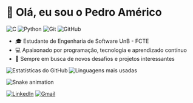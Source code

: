# 👋 Olá, eu sou o Pedro Américo

<!-- Ícones -->
![C](https://img.shields.io/badge/C-00599C?style=for-the-badge&logo=c&logoColor=white)
![Python](https://img.shields.io/badge/Python-3776AB?style=for-the-badge&logo=python&logoColor=white)
![Git](https://img.shields.io/badge/Git-F05032?style=for-the-badge&logo=git&logoColor=white)
![GitHub](https://img.shields.io/badge/GitHub-181717?style=for-the-badge&logo=github&logoColor=white)

 - 🎓 Estudante de Engenharia de Software UnB - FCTE
 - 💻 Apaixonado por programação, tecnologia e aprendizado contínuo  
 - 🚀 Sempre em busca de novos desafios e projetos interessantes 

<!-- Gráficos e Estatísticas-->

![Estatísticas do GitHub](https://github-readme-stats.vercel.app/api?username=dev-americo&show_icons=true&theme=tokyonight)
![Linguagens mais usadas](https://github-readme-stats.vercel.app/api/top-langs/?username=dev-americo&layout=compact&theme=tokyonight)

<!-- Animação -->
![Snake animation](https://github.com/dev-americo/dev-americo/blob/output/github-contribution-grid-snake.svg)

<!--
## 📊 Estatísticas
## 🛠️ Tecnologias que utilizo
## 📫 Como me encontrar
-->

[![LinkedIn](https://img.shields.io/badge/LinkedIn-blue?style=for-the-badge&logo=linkedin)](https://www.linkedin.com/in/pedro-americo-01b154381/)
[![Gmail](https://img.shields.io/badge/Email-D14836?style=for-the-badge&logo=gmail&logoColor=white)](mailto:dev.americo@gmail.com)
